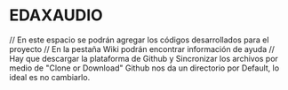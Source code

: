 # EDAXAUDIO

// En este espacio se podrán agregar los códigos desarrollados para el proyecto 
// En la pestaña Wiki podrán encontrar información de ayuda
// Hay que descargar la plataforma de Github y Sincronizar 
los archivos por medio de "Clone or Download" Github nos da un directorio por Default, lo ideal es no cambiarlo.
